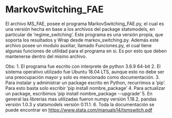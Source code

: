 # MarkovSwitching_FAE 

El archivo MS_FAE, posee el programa MarkovSwitching_FAE.py, el cual es una versión hecha en
base a los archivos del package statsmodels, en particular de ’regime_switching’. Este programa es
una versión propia, que soporta los resultados y Wrap desde markov_switching.py. Además este
archivo posee un modulo auxiliar, llamado Funciones.py, el cual tiene algunas funciones de utilidad
para el programa en si. Es por esto que deben mantenerse dentro del mismo archivo.

Obs:  1. El programa fue escrito con interprete de python 3.6.9 64-bit
      2. El sistema operativo utilizado fue Ubuntu 18.04 LTS, aunque esto no debe ser una preocupación
        mayor y solo es mencionado como documentación.
      3. Para instalar y administrar un package escrito en Python, recurrimos a ’pip’. Para esto basta
        solo escribir ’pip install nombre_package’
      4. Para actualizar un package, escribimos ’pip install nombre_package --upgrade’
      5. En general las librerias mas utilizadas fueron numpy versión 1.18.2, pandas versión 1.0.3 y
        statsmodels versión 0.11.1.
      6. Toda la documentación se puede encontrar en https://www.stata.com/manuals14/tsmswitch.pdf
